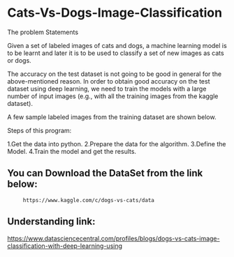 # Cats-Vs-Dogs-Image-Classification

The problem Statements

Given a set of labeled images of  cats and dogs, a  machine learning model  is to be learnt and later it is to be used to classify a set of new images as cats or dogs. 

The accuracy on the test dataset is not going to be good in general for the above-mentioned reason. In order to obtain good accuracy  on the test dataset using deep learning, we need to train the models with a large number of input images (e.g., with all the training images from the kaggle dataset).

A few sample labeled images from the training dataset are shown below.

Steps of this program:

1.Get the data into python.
2.Prepare the data for the algorithm.
3.Define the Model.
4.Train the model and get the results.

## You can Download the DataSet from the link below:

         https://www.kaggle.com/c/dogs-vs-cats/data
         
## Understanding link:
https://www.datasciencecentral.com/profiles/blogs/dogs-vs-cats-image-classification-with-deep-learning-using
